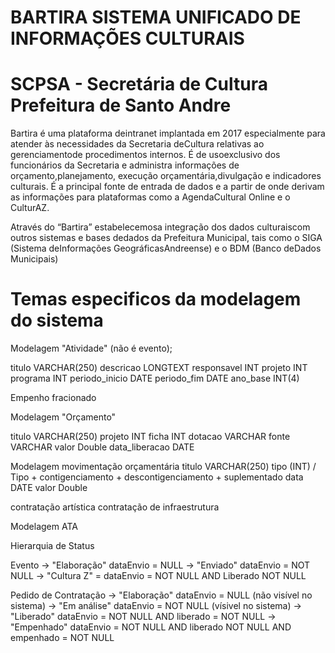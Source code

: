 # BARTIRA SISTEMA UNIFICADO DE INFORMAÇÕES CULTURAIS
# SCPSA - Secretária de Cultura Prefeitura de Santo Andre


Bartira  é  uma  plataforma  deintranet  implantada  em  2017 especialmente  para  atender  às necessidades  da  Secretaria  deCultura relativas ao gerenciamentode procedimentos internos. É de usoexclusivo  dos  funcionários  da Secretaria e administra informações de orçamento,planejamento, execução orçamentária,divulgação e indicadores culturais. É a principal fonte de entrada de dados e a partir de onde  derivam  as  informações para  plataformas  como  a  AgendaCultural Online e o CulturAZ.

Através do “Bartira” estabelecemosa  integração  dos  dados  culturaiscom  outros  sistemas  e  bases  dedados da Prefeitura Municipal, tais como   o   SIGA   (Sistema   deInformações GeográficasAndreense)  e  o  BDM  (Banco  deDados Municipais)

# Temas especificos da modelagem do sistema

Modelagem "Atividade" (não é evento);

titulo VARCHAR(250)
descricao LONGTEXT
responsavel INT
projeto INT
programa INT
periodo_inicio DATE
periodo_fim DATE
ano_base INT(4)



Empenho fracionado


Modelagem "Orçamento"

titulo VARCHAR(250)
projeto INT
ficha INT
dotacao VARCHAR
fonte VARCHAR
valor Double
data_liberacao DATE

Modelagem movimentação orçamentária
titulo VARCHAR(250)
tipo (INT) / Tipo
	+ contigenciamento
	+ descontigenciamento
	+ suplementado
data DATE
valor Double


contratação artística 
contratação de infraestrutura

Modelagem ATA


Hierarquia de Status

Evento 
	-> "Elaboração" dataEnvio = NULL
	-> "Enviado" dataEnvio = NOT NULL
	-> "Cultura Z" = dataEnvio = NOT NULL AND Liberado NOT NULL
	
Pedido de Contratação 
	-> "Elaboração" dataEnvio = NULL (não visível no sistema)
	-> "Em análise" dataEnvio = NOT NULL (vísivel no sistema)
	-> "Liberado"  dataEnvio = NOT NULL AND liberado = NOT NULL
	-> "Empenhado" dataEnvio = NOT NULL AND liberado NOT NULL AND empenhado = NOT NULL

